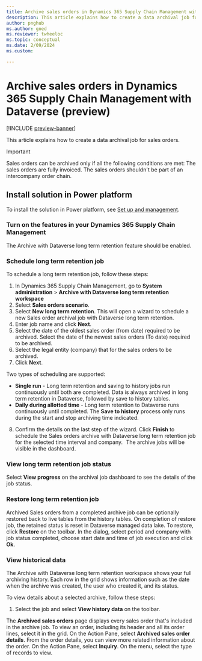 ```yaml
---
title: Archive sales orders in Dynamics 365 Supply Chain Management with Dataverse (preview) 
description: This article explains how to create a data archival job for sales orders.   
author: pnghub
ms.author: gned
ms.reviewer: twheeloc
ms.topic: conceptual
ms.date: 2/09/2024
ms.custom:

---
```


# Archive sales orders in Dynamics 365 Supply Chain Management with Dataverse (preview) 

[!INCLUDE [preview-banner](../../../supply-chain/includes/preview-banner.md)]

This article explains how to create a data archival job for sales orders.  

>[!Important]
> Sales orders can be archived only if all the following conditions are met:
> The sales orders are fully invoiced.
> The sales orders shouldn't be part of an intercompany order chain.  


## Install solution in Power platform  
To install the solution in Power platform, see [Set up and management](archive-setup.md).

### Turn on the features in your Dynamics 365 Supply Chain Management  
The Archive with Dataverse long term retention feature should be enabled.  

### Schedule long term retention job  

To schedule a long term retention job, follow these steps:
1. In Dynamics 365 Supply Chain Management, go to **System administration** > **Archive with Dataverse long term retention workspace**
2. Select **Sales orders scenario**.
3. Select **New long term retention**. This will open a wizard to schedule a new Sales order archival job with Dataverse long term retention.
4. Enter job name and click **Next**.
5. Select the date of the oldest sales order (from date) required to be archived. Select the date of the newest sales orders (To date) required to be archived.
6. Select the legal entity (company) that for the sales orders to be archived.
7. Click **Next**.   

Two types of scheduling are supported:  
 - **Single run** - Long term retention and saving to history jobs run continuously until both are completed. Data is always archived in long term retention in Dataverse, followed by save to history tables.
 - **Daily during allotted time** - Long term retention to Dataverse runs continuously until completed. The **Save to history** process only runs during the start and stop archiving time indicated.  

8. Confirm the details on the last step of the wizard. Click **Finish** to schedule the Sales orders archive with Dataverse long term retention job for the selected time interval and company.   
The archive jobs will be visible in the dashboard.  


### View long term retention job status  
Select **View progress** on the archival job dashboard to see the details of the job status.   


### Restore long term retention job  

Archived Sales orders from a completed archive job can be optionally restored back to live tables from the history tables. On completion of restore job, the retained status is reset in Dataverse managed data lake.
To restore, click **Restore** on the toolbar. In the dialog, select period and company with job status completed, choose start date and time of job execution and click **Ok**.  

### View historical data  

The Archive with Dataverse long term retention workspace shows your full archiving history. Each row in the grid shows information such as the date when the archive was created, the user who created it, and its
status. 

To view details about a selected archive, follow these steps:
1. Select the job and select **View history data** on the toolbar.  

The **Archived sales orders** page displays every sales order that's included in the archive job. 
To view an order, including its header and all its order lines, select it in the grid. 
On the Action Pane, select **Archived sales order details**. From the order details, you can view more related information about the order. 
On the Action Pane, select **Inquiry**. On the menu, select the type of records to view.   
